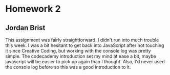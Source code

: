 # Homework 2
## Jordan Brist

This assignment was fairly straightforward. I didn't run into much trouble this week. I was a bit hesitant to get back into JavaScript after not touching it since Creative Coding, but working with the console log was pretty simple. The codecademy introduction set my mind at ease a bit, maybe javascript will be easier to pick up again than I thought. Also, I'd never used the console log before so this was a good introduction to it. 